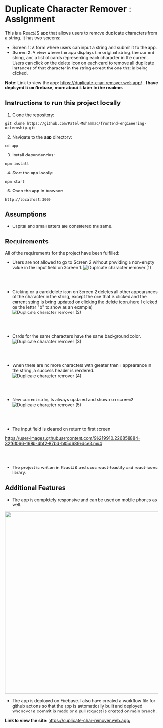 # Duplicate Character Remover : Assignment
This is a ReactJS app that allows users to remove duplicate characters from a string.
It has two screens:

- Screen 1: A form where users can input a string and submit it to the app.
- Screen 2: A view where the app displays the original string, the current string, and a list of cards representing each character in the current. Users can click on the delete icon on each card to remove all duplicate instances of that character in the string except the one that is being clicked.

**Note:** Link to view the app: https://duplicate-char-remover.web.app/ . **I have deployed it on firebase, more about it later in the readme.**

## Instructions to run this project locally
1. Clone the repository:
```
git clone https://github.com/Patel-Muhammad/frontend-engineering-octernship.git
```
2. Navigate to the **app** directory:
```
cd app
```
3. Install dependencies:
```
npm install
```
4. Start the app locally:
```
npm start
```
5. Open the app in browser:
```
http://localhost:3000
```

## Assumptions
- Capital and small letters are considered the same.

## Requirements 
All of the requirements for the project have been fulfilled:
- Users are not allowed to go to Screen 2 without providing a non-empty value in the input field on Screen 1.
![Duplicate character remover (1)](https://user-images.githubusercontent.com/96219910/226846013-33ce2e2c-d4b3-455c-b1a7-b75f952e9baa.gif)

<br>
<br>

- Clicking on a card delete icon on Screen 2 deletes all other appearances of the character in the string, except the one that is clicked and the current string is being updated on clicking the delete icon.(here I clicked on the letter "b" to show as an example)
![Duplicate character remover (2)](https://user-images.githubusercontent.com/96219910/226847913-ebced252-d8dc-477e-b704-327923020a16.gif)

<br>
<br>

- Cards for the same characters have the same background color.
![Duplicate character remover (3)](https://user-images.githubusercontent.com/96219910/226849462-6da93f73-9f29-4fd2-956f-ba8e7d31ff82.gif)

<br>
<br>

- When there are no more characters with greater than 1 appearance in the string, a success header is rendered.
![Duplicate character remover (4)](https://user-images.githubusercontent.com/96219910/226850180-ce6e49f5-fbe9-4812-95ef-71a231b2df5c.gif)

<br>
<br>

- New current string is always updated and shown on screen2
![Duplicate character remover (5)](https://user-images.githubusercontent.com/96219910/226851533-6f662ef2-4765-4b02-b6b6-d41987fac2ef.gif)

<br>
<br>

- The input field is cleared on return to first screen

https://user-images.githubusercontent.com/96219910/226858884-32f6f066-198b-4bf2-87bd-b05d689edce3.mp4

<br>
<br>






- The project is written in ReactJS and uses react-toastify and react-icons library.


## Additional Features
- The app is completely responsive and can be used on mobile phones as well.
<img height="600px" src="https://user-images.githubusercontent.com/96219910/226855819-e9d27009-574a-42f0-adeb-420e46218800.gif">

- The app is deployed on Firebase. I also have created a workflow file for github actions so that the app is automatically built and deployed whenever a commit is made or a pull request is created on main branch.

**Link to view the site:** https://duplicate-char-remover.web.app/











